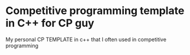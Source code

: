 # Competitive programming template in C++ for CP guy
My personal CP TEMPLATE in c++ that I often used in competitive programming 
